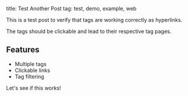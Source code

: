 title: Test Another Post
tag: test, demo, example, web

This is a test post to verify that tags are working correctly as hyperlinks.

The tags should be clickable and lead to their respective tag pages.

## Features

- Multiple tags
- Clickable links
- Tag filtering

Let's see if this works!

